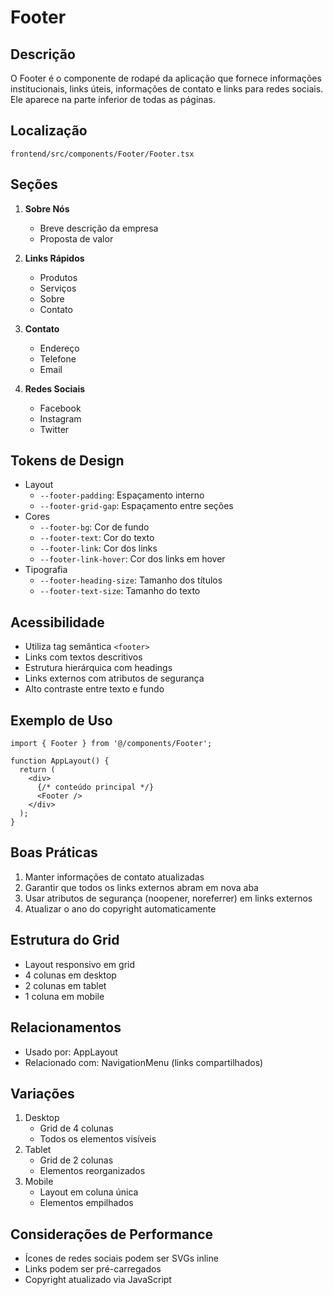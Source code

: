 # Footer

## Descrição
O Footer é o componente de rodapé da aplicação que fornece informações institucionais, links úteis, informações de contato e links para redes sociais. Ele aparece na parte inferior de todas as páginas.

## Localização
`frontend/src/components/Footer/Footer.tsx`

## Seções
1. **Sobre Nós**
   - Breve descrição da empresa
   - Proposta de valor

2. **Links Rápidos**
   - Produtos
   - Serviços
   - Sobre
   - Contato

3. **Contato**
   - Endereço
   - Telefone
   - Email

4. **Redes Sociais**
   - Facebook
   - Instagram
   - Twitter

## Tokens de Design
- Layout
  - `--footer-padding`: Espaçamento interno
  - `--footer-grid-gap`: Espaçamento entre seções
- Cores
  - `--footer-bg`: Cor de fundo
  - `--footer-text`: Cor do texto
  - `--footer-link`: Cor dos links
  - `--footer-link-hover`: Cor dos links em hover
- Tipografia
  - `--footer-heading-size`: Tamanho dos títulos
  - `--footer-text-size`: Tamanho do texto

## Acessibilidade
- Utiliza tag semântica `<footer>`
- Links com textos descritivos
- Estrutura hierárquica com headings
- Links externos com atributos de segurança
- Alto contraste entre texto e fundo

## Exemplo de Uso
```tsx
import { Footer } from '@/components/Footer';

function AppLayout() {
  return (
    <div>
      {/* conteúdo principal */}
      <Footer />
    </div>
  );
}
```

## Boas Práticas
1. Manter informações de contato atualizadas
2. Garantir que todos os links externos abram em nova aba
3. Usar atributos de segurança (noopener, noreferrer) em links externos
4. Atualizar o ano do copyright automaticamente

## Estrutura do Grid
- Layout responsivo em grid
- 4 colunas em desktop
- 2 colunas em tablet
- 1 coluna em mobile

## Relacionamentos
- Usado por: AppLayout
- Relacionado com: NavigationMenu (links compartilhados)

## Variações
1. Desktop
   - Grid de 4 colunas
   - Todos os elementos visíveis
2. Tablet
   - Grid de 2 colunas
   - Elementos reorganizados
3. Mobile
   - Layout em coluna única
   - Elementos empilhados

## Considerações de Performance
- Ícones de redes sociais podem ser SVGs inline
- Links podem ser pré-carregados
- Copyright atualizado via JavaScript
